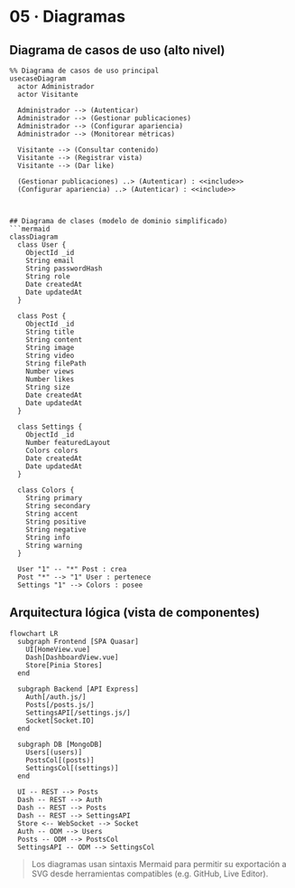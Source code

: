 # 05 · Diagramas

## Diagrama de casos de uso (alto nivel)
```mermaid
%% Diagrama de casos de uso principal
usecaseDiagram
  actor Administrador
  actor Visitante

  Administrador --> (Autenticar)
  Administrador --> (Gestionar publicaciones)
  Administrador --> (Configurar apariencia)
  Administrador --> (Monitorear métricas)

  Visitante --> (Consultar contenido)
  Visitante --> (Registrar vista)
  Visitante --> (Dar like)

  (Gestionar publicaciones) ..> (Autenticar) : <<include>>
  (Configurar apariencia) ..> (Autenticar) : <<include>>



## Diagrama de clases (modelo de dominio simplificado)
```mermaid
classDiagram
  class User {
    ObjectId _id
    String email
    String passwordHash
    String role
    Date createdAt
    Date updatedAt
  }

  class Post {
    ObjectId _id
    String title
    String content
    String image
    String video
    String filePath
    Number views
    Number likes
    String size
    Date createdAt
    Date updatedAt
  }

  class Settings {
    ObjectId _id
    Number featuredLayout
    Colors colors
    Date createdAt
    Date updatedAt
  }

  class Colors {
    String primary
    String secondary
    String accent
    String positive
    String negative
    String info
    String warning
  }

  User "1" -- "*" Post : crea
  Post "*" --> "1" User : pertenece
  Settings "1" --> Colors : posee
```

## Arquitectura lógica (vista de componentes)
```mermaid
flowchart LR
  subgraph Frontend [SPA Quasar]
    UI[HomeView.vue]
    Dash[DashboardView.vue]
    Store[Pinia Stores]
  end

  subgraph Backend [API Express]
    Auth[/auth.js/]
    Posts[/posts.js/]
    SettingsAPI[/settings.js/]
    Socket[Socket.IO]
  end

  subgraph DB [MongoDB]
    Users[(users)]
    PostsCol[(posts)]
    SettingsCol[(settings)]
  end

  UI -- REST --> Posts
  Dash -- REST --> Auth
  Dash -- REST --> Posts
  Dash -- REST --> SettingsAPI
  Store <-- WebSocket --> Socket
  Auth -- ODM --> Users
  Posts -- ODM --> PostsCol
  SettingsAPI -- ODM --> SettingsCol
```

> Los diagramas usan sintaxis Mermaid para permitir su exportación a SVG desde herramientas compatibles (e.g. GitHub, Live Editor).
